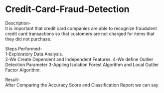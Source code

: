 # Credit-Card-Fraud-Detection

Description-  
It is important that credit card companies are able to recognize fraudulent credit card transactions so that customers are not charged for items that they did not purchase.

Steps Performed-  
1-Exploratory Data Analysis.  
2-We Create Dependent and Independent Features. 
4-We define Outlier Detection Parameter
3-Appling Isolation Forest Algorithm and Local Outlier Factor Algorithm.

Result-  
After Comparing the Accuracy Score and Classification Report we can say
